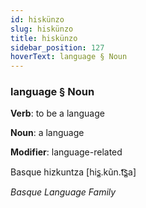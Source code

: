 ```yaml
---
id: hiskünzo
slug: hiskünzo
title: hiskünzo
sidebar_position: 127
hoverText: language § Noun
---
```


### language § Noun

**Verb**: to be a language

**Noun**: a language

**Modifier**: language-related

Basque hizkuntza [his̻.kũn.t͡s̻a]

*Basque Language Family*